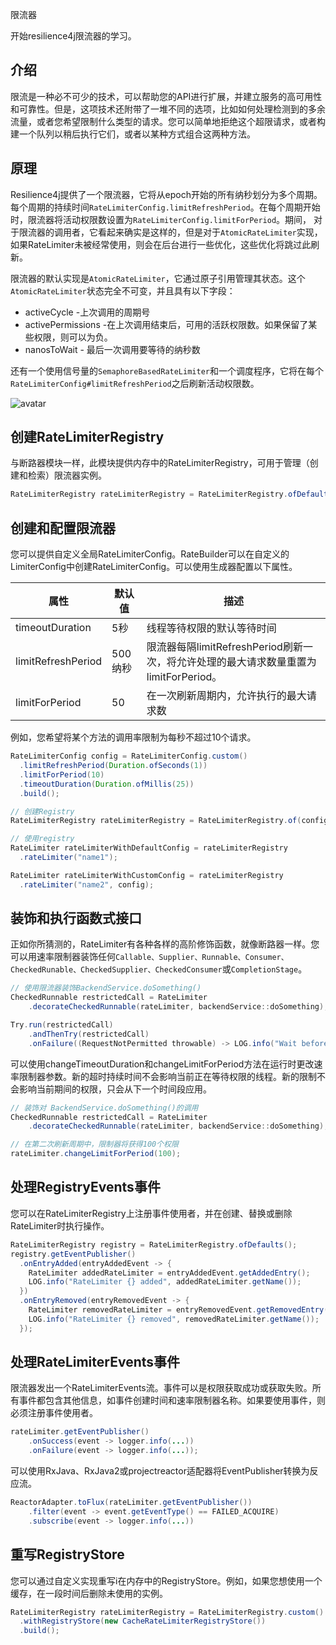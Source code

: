 限流器

开始resilience4j限流器的学习。

## 介绍

限流是一种必不可少的技术，可以帮助您的API进行扩展，并建立服务的高可用性和可靠性。但是，这项技术还附带了一堆不同的选项，比如如何处理检测到的多余流量，或者您希望限制什么类型的请求。您可以简单地拒绝这个超限请求，或者构建一个队列以稍后执行它们，或者以某种方式组合这两种方法。

## 原理

Resilience4j提供了一个限流器，它将从epoch开始的所有纳秒划分为多个周期。每个周期的持续时间`RateLimiterConfig.limitRefreshPeriod`。在每个周期开始时，限流器将活动权限数设置为`RateLimiterConfig.limitForPeriod`。期间，
对于限流器的调用者，它看起来确实是这样的，但是对于`AtomicRateLimiter`实现，如果RateLimiter未被经常使用，则会在后台进行一些优化，这些优化将跳过此刷新。

限流器的默认实现是`AtomicRateLimiter`，它通过原子引用管理其状态。这个`AtomicRateLimiter`状态完全不可变，并且具有以下字段：

- activeCycle -上次调用的周期号
- activePermissions -在上次调用结束后，可用的活跃权限数。如果保留了某些权限，则可以为负。
- nanosToWait - 最后一次调用要等待的纳秒数

还有一个使用信号量的`SemaphoreBasedRateLimiter`和一个调度程序，它将在每个`RateLimiterConfig#limitRefreshPeriod`之后刷新活动权限数。

![avatar](https://github.com/lmhmhl/Resilience4j-Guides-Chinese/blob/main/images/44ca055-rate_limiter.png)

> 

## 创建RateLimiterRegistry

与断路器模块一样，此模块提供内存中的RateLimiterRegistry，可用于管理（创建和检索）限流器实例。

```java
RateLimiterRegistry rateLimiterRegistry = RateLimiterRegistry.ofDefaults();
```

## 创建和配置限流器

您可以提供自定义全局RateLimiterConfig。RateBuilder可以在自定义的LimiterConfig中创建RateLimiterConfig。可以使用生成器配置以下属性。

| 属性               | 默认值  | 描述                                                         |
| ------------------ | ------- | ------------------------------------------------------------ |
| timeoutDuration    | 5秒     | 线程等待权限的默认等待时间                                   |
| limitRefreshPeriod | 500纳秒 | 限流器每隔limitRefreshPeriod刷新一次，将允许处理的最大请求数量重置为limitForPeriod。 |
| limitForPeriod     | 50      | 在一次刷新周期内，允许执行的最大请求数                       |

例如，您希望将某个方法的调用率限制为每秒不超过10个请求。

```java
RateLimiterConfig config = RateLimiterConfig.custom()
  .limitRefreshPeriod(Duration.ofSeconds(1))
  .limitForPeriod(10)
  .timeoutDuration(Duration.ofMillis(25))
  .build();

// 创建Registry
RateLimiterRegistry rateLimiterRegistry = RateLimiterRegistry.of(config);

// 使用registry
RateLimiter rateLimiterWithDefaultConfig = rateLimiterRegistry
  .rateLimiter("name1");

RateLimiter rateLimiterWithCustomConfig = rateLimiterRegistry
  .rateLimiter("name2", config);
```



## 装饰和执行函数式接口

正如你所猜测的，RateLimiter有各种各样的高阶修饰函数，就像断路器一样。您可以用速率限制器装饰任何`Callable、Supplier、Runnable、Consumer、CheckedRunable、CheckedSupplier、CheckedConsumer`或`CompletionStage`。

```java
// 使用限流器装饰BackendService.doSomething()
CheckedRunnable restrictedCall = RateLimiter
    .decorateCheckedRunnable(rateLimiter, backendService::doSomething);

Try.run(restrictedCall)
    .andThenTry(restrictedCall)
    .onFailure((RequestNotPermitted throwable) -> LOG.info("Wait before call it again :)"));
```

可以使用changeTimeoutDuration和changeLimitForPeriod方法在运行时更改速率限制器参数。新的超时持续时间不会影响当前正在等待权限的线程。新的限制不会影响当前期间的权限，只会从下一个时间段应用。

```java
// 装饰对 BackendService.doSomething()的调用
CheckedRunnable restrictedCall = RateLimiter
    .decorateCheckedRunnable(rateLimiter, backendService::doSomething);

// 在第二次刷新周期中，限制器将获得100个权限
rateLimiter.changeLimitForPeriod(100);
```

## 处理RegistryEvents事件

您可以在RateLimiterRegistry上注册事件使用者，并在创建、替换或删除RateLimiter时执行操作。

```java
RateLimiterRegistry registry = RateLimiterRegistry.ofDefaults();
registry.getEventPublisher()
  .onEntryAdded(entryAddedEvent -> {
    RateLimiter addedRateLimiter = entryAddedEvent.getAddedEntry();
    LOG.info("RateLimiter {} added", addedRateLimiter.getName());
  })
  .onEntryRemoved(entryRemovedEvent -> {
    RateLimiter removedRateLimiter = entryRemovedEvent.getRemovedEntry();
    LOG.info("RateLimiter {} removed", removedRateLimiter.getName());
  });
```

## 处理RateLimiterEvents事件

限流器发出一个RateLimiterEvents流。事件可以是权限获取成功或获取失败。所有事件都包含其他信息，如事件创建时间和速率限制器名称。如果要使用事件，则必须注册事件使用者。

```java
rateLimiter.getEventPublisher()
    .onSuccess(event -> logger.info(...))
    .onFailure(event -> logger.info(...));
```

可以使用RxJava、RxJava2或projectreactor适配器将EventPublisher转换为反应流。

```java
ReactorAdapter.toFlux(rateLimiter.getEventPublisher())
    .filter(event -> event.getEventType() == FAILED_ACQUIRE)
    .subscribe(event -> logger.info(...))
```

## 重写RegistryStore

您可以通过自定义实现重写i在内存中的RegistryStore。例如，如果您想使用一个缓存，在一段时间后删除未使用的实例。

```java
RateLimiterRegistry rateLimiterRegistry = RateLimiterRegistry.custom()
  .withRegistryStore(new CacheRateLimiterRegistryStore())
  .build();
```

